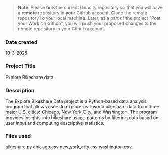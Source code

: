 >**Note**: Please **fork** the current Udacity repository so that you will have a **remote** repository in **your** Github account. Clone the remote repository to your local machine. Later, as a part of the project "Post your Work on Github", you will push your proposed changes to the remote repository in your Github account.

### Date created
10-3-2025

### Project Title
Explore Bikeshare data

### Description
The Explore Bikeshare Data project is a Python-based data analysis program that allows users to explore real-world bikeshare data from three major U.S. cities: Chicago, New York City, and Washington. The program provides insights into bikeshare usage patterns by filtering data based on user input and computing descriptive statistics.

### Files used
bikeshare.py 
chicago.csv 
new_york_city.csv 
washington.csv 